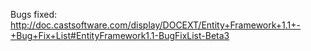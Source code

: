Bugs fixed: http://doc.castsoftware.com/display/DOCEXT/Entity+Framework+1.1+-+Bug+Fix+List#EntityFramework1.1-BugFixList-Beta3